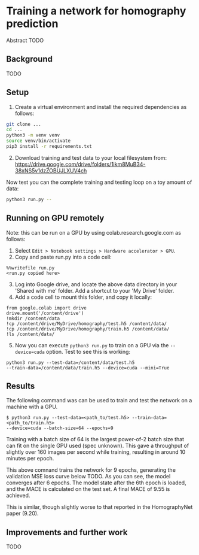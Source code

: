 # Training a network for homography prediction

Abstract TODO

## Background
TODO

## Setup
1. Create a virtual environment and install the required dependencies as
follows:
```bash
git clone ...
cd ...
python3 -m venv venv
source venv/bin/activate
pip3 install -r requirements.txt
```

2. Download training and test data to your local filesystem from:
https://drive.google.com/drive/folders/1ikm8MuB34-38xNS5v1dzZOBUJLXUV4ch

Now test you can the complete training and testing loop on a toy amount of data:
```bash
python3 run.py --
```


## Running on GPU remotely
Note: this can be run on a GPU by using colab.research.google.com as follows:
1. Select `Edit > Notebook settings > Hardware accelerator > GPU`.
2. Copy and paste run.py into a code cell:
```
%%writefile run.py
<run.py copied here>
```
3. Log into Google drive, and locate the above data directory in your 'Shared
with me' folder. Add a shortcut to your 'My Drive' folder.
4. Add a code cell to mount this folder, and copy it locally:
```
from google.colab import drive
drive.mount('/content/drive')
!mkdir /content/data
!cp /content/drive/MyDrive/homography/test.h5 /content/data/
!cp /content/drive/MyDrive/homography/train.h5 /content/data/
!ls /content/data/
```
5. Now you can execute `python3 run.py` to train on a GPU via the
`--device=cuda` option. Test to see this is working:
```
python3 run.py --test-data=/content/data/test.h5
--train-data=/content/data/train.h5 --device=cuda --mini=True
```

## Results
The following command was can be used to train and test the network on a
machine with a GPU.
```
$ python3 run.py --test-data=<path_to/test.h5> --train-data=<path_to/train.h5>
--device=cuda --batch-size=64 --epochs=9
```
Training with a batch size of 64 is the largest power-of-2 batch size that can
fit on the single GPU used (spec unknown). This gave a throughput of slightly
over 160 images per second while training, resulting in around 10 minutes per
epoch.

This above comnand trains the network for 9 epochs, generating the validation
MSE loss curve below TODO.
As you can see, the model converges after 6 epochs. The model state after the
6th epoch is loaded, and the MACE is calculated on the test set. A final MACE
of 9.55 is achieved.

This is similar, though slightly worse to that reported in the HomographyNet
paper (9.20).

## Improvements and further work
TODO